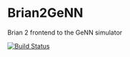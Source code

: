 Brian2GeNN
==========

Brian 2 frontend to the GeNN simulator

[![Build Status](https://dev.azure.com/marcelstimberg/marcelstimberg/_apis/build/status/brian-team.brian2genn)](https://dev.azure.com/marcelstimberg/marcelstimberg/_build/latest?definitionId=1)
